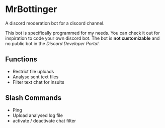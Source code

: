 # MrBottinger

A discord moderation bot for a discord channel.

This bot is specifically programmed for my needs. You can check it out for inspiration to code your own discord bot. The bot is **not customizable** and no public bot in the *Discord Developer Portal*.

## Functions

- Restrict file uploads
- Analyse sent text files
- Filter text chat for insults

## Slash Commands

- Ping
- Upload analysed log file
- activate / deactivate chat filter
